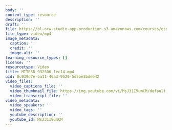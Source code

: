 ```yaml
---
body: ''
content_type: resource
description: ''
draft: ''
file: https://ol-ocw-studio-app-production.s3.amazonaws.com/courses/esd-932-engineering-ethics-spring-2006/mitesd_932s06_lec14_360p_16_9.mp4
file_type: video/mp4
image_metadata:
  caption: ''
  credit: ''
  image-alt: ''
learning_resource_types: []
license: ''
resourcetype: Video
title: MITESD_932S06_lec14.mp4
uid: 0c039d7e-ba11-46a3-9520-5d5be3bdee42
video_files:
  video_captions_file: ''
  video_thumbnail_file: https://img.youtube.com/vi/MsJ31I9umCM/default.jpg
  video_transcript_file: ''
video_metadata:
  video_speakers: ''
  video_tags: ''
  youtube_description: ''
  youtube_id: MsJ31I9umCM
---
```

